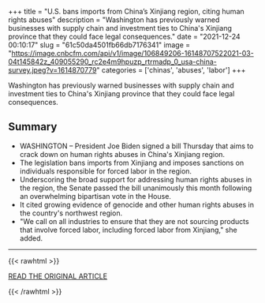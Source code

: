 +++
title = "U.S. bans imports from China’s Xinjiang region, citing human rights abuses"
description = "Washington has previously warned businesses with supply chain and investment ties to China's Xinjiang province that they could face legal consequences."
date = "2021-12-24 00:10:17"
slug = "61c50da4501fb66db7176341"
image = "https://image.cnbcfm.com/api/v1/image/106849206-16148707522021-03-04t145842z_409055290_rc2e4m9hpuzp_rtrmadp_0_usa-china-survey.jpeg?v=1614870779"
categories = ['chinas', 'abuses', 'labor']
+++

Washington has previously warned businesses with supply chain and investment ties to China's Xinjiang province that they could face legal consequences.

## Summary

- WASHINGTON – President Joe Biden signed a bill Thursday that aims to crack down on human rights abuses in China's Xinjiang region.
- The legislation bans imports from Xinjiang and imposes sanctions on individuals responsible for forced labor in the region.
- Underscoring the broad support for addressing human rights abuses in the region, the Senate passed the bill unanimously this month following an overwhelming bipartisan vote in the House.
- It cited growing evidence of genocide and other human rights abuses in the country's northwest region.
- "We call on all industries to ensure that they are not sourcing products that involve forced labor, including forced labor from Xinjiang," she added.

---

{{< rawhtml >}}
  <p class="article-category">
    <a target="_blank" href="https://www.cnbc.com/2021/12/23/us-bans-imports-from-chinas-xinjiang-region-citing-uyghur-forced-labor.html">READ THE ORIGINAL ARTICLE</a>
  </p>
{{< /rawhtml >}}
